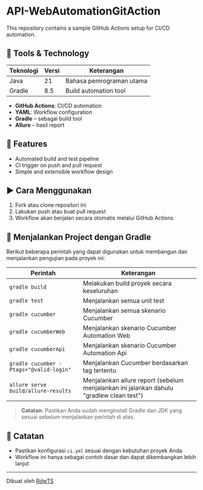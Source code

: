 
# API-WebAutomationGitAction


This repository contains a sample GitHub Actions setup for CI/CD automation.

## 🔧 Tools & Technology
| Teknologi            | Versi | Keterangan                                 |
|----------------------|-------|--------------------------------------------|
| Java                 | 21    | Bahasa pemrograman utama                   |
| Gradle               | 8.5   | Build automation tool                      |

- **GitHub Actions**: CI/CD automation
- **YAML**: Workflow configuration
- **Gradle** – sebagai build tool
- **Allure** – hasil report


## 🚀 Features

- Automated build and test pipeline
- CI trigger on push and pull request
- Simple and extensible workflow design

## ▶️ Cara Menggunakan

1. Fork atau clone repositori ini
2. Lakukan push atau buat pull request
3. Workflow akan berjalan secara otomatis melalui GitHub Actions


## 🧪 Menjalankan Project dengan Gradle

Berikut beberapa perintah yang dapat digunakan untuk membangun dan menjalankan pengujian pada proyek ini:

| Perintah                                | Keterangan                                                                             |
|-----------------------------------------|----------------------------------------------------------------------------------------|
| `gradle build`                          | Melakukan build proyek secara keseluruhan                                              |
| `gradle test`                           | Menjalankan semua unit test                                                            |
| `gradle cucumber`                       | Menjalankan semua skenario Cucumber                                                    |
| `gradle cucumberWeb`                    | Menjalankan skenario Cucumber Automation Web                                      |
| `gradle cucumberApi`                    | Menjalankan skenario Cucumber Automation Api                                      |
| `gradle cucumber -Ptags="@valid-login"` | Menjalankan Cucumber berdasarkan tag tertentu                                          |
| `allure serve build/allure-results`     | Menjalankan allure report (sebelum menjalankan ini jalankan dahulu "gradlew clean test") |

> **Catatan:** Pastikan Anda sudah menginstall Gradle dan JDK yang sesuai sebelum menjalankan perintah di atas.

## 📌 Catatan

- Pastikan konfigurasi `ci.yml` sesuai dengan kebutuhan proyek Anda
- Workflow ini hanya sebagai contoh dasar dan dapat dikembangkan lebih lanjut

---

Dibuat oleh [RdwTS](https://github.com/RdwTS)

